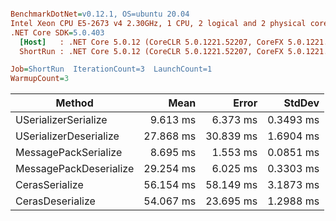 ``` ini

BenchmarkDotNet=v0.12.1, OS=ubuntu 20.04
Intel Xeon CPU E5-2673 v4 2.30GHz, 1 CPU, 2 logical and 2 physical cores
.NET Core SDK=5.0.403
  [Host]   : .NET Core 5.0.12 (CoreCLR 5.0.1221.52207, CoreFX 5.0.1221.52207), X64 RyuJIT
  ShortRun : .NET Core 5.0.12 (CoreCLR 5.0.1221.52207, CoreFX 5.0.1221.52207), X64 RyuJIT

Job=ShortRun  IterationCount=3  LaunchCount=1  
WarmupCount=3  

```
|                 Method |      Mean |     Error |    StdDev |
|----------------------- |----------:|----------:|----------:|
|   USerializerSerialize |  9.613 ms |  6.373 ms | 0.3493 ms |
| USerializerDeserialize | 27.868 ms | 30.839 ms | 1.6904 ms |
|   MessagePackSerialize |  8.695 ms |  1.553 ms | 0.0851 ms |
| MessagePackDeserialize | 29.254 ms |  6.025 ms | 0.3303 ms |
|         CerasSerialize | 56.154 ms | 58.149 ms | 3.1873 ms |
|       CerasDeserialize | 54.067 ms | 23.695 ms | 1.2988 ms |
